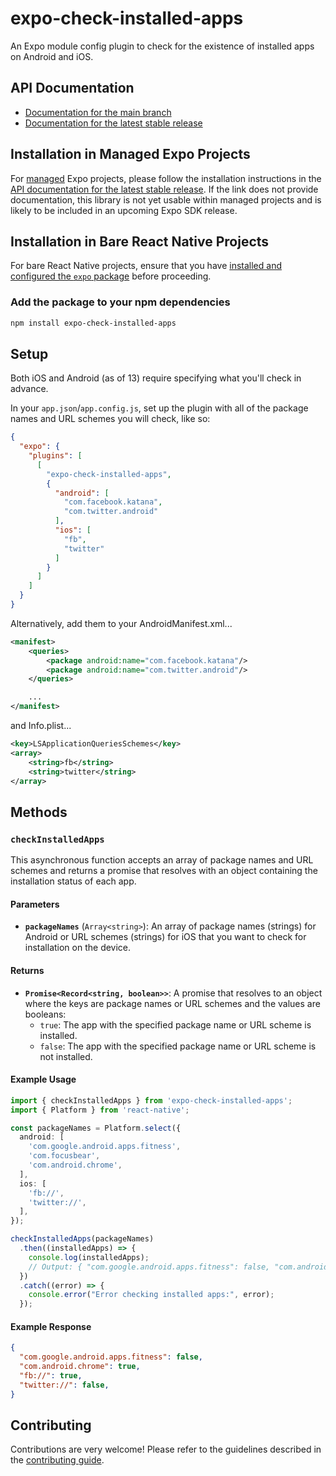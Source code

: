 # expo-check-installed-apps

An Expo module config plugin to check for the existence of installed apps on Android and iOS.

## API Documentation

- [Documentation for the main branch](https://github.com/expo/expo/blob/main/docs/pages/versions/unversioned/sdk/android-check-installed-apps.md)
- [Documentation for the latest stable release](https://docs.expo.dev/versions/latest/sdk/android-check-installed-apps/)

## Installation in Managed Expo Projects

For [managed](https://docs.expo.dev/archive/managed-vs-bare/) Expo projects, please follow the installation instructions in the [API documentation for the latest stable release](#api-documentation). If the link does not provide documentation, this library is not yet usable within managed projects and is likely to be included in an upcoming Expo SDK release.

## Installation in Bare React Native Projects

For bare React Native projects, ensure that you have [installed and configured the `expo` package](https://docs.expo.dev/bare/installing-expo-modules/) before proceeding.

### Add the package to your npm dependencies

```bash
npm install expo-check-installed-apps
```

## Setup

Both iOS and Android (as of 13) require specifying what you'll check in advance.

In your `app.json`/`app.config.js`, set up the plugin with all of the package names and URL schemes you will check, like so:

```json
{
  "expo": {
    "plugins": [
      [
        "expo-check-installed-apps",
        {
          "android": [
            "com.facebook.katana",
            "com.twitter.android"
          ],
          "ios": [
            "fb",
            "twitter"
          ]
        }
      ]
    ]
  }
}
```

Alternatively, add them to your AndroidManifest.xml...

```xml
<manifest>
    <queries>
        <package android:name="com.facebook.katana"/>
        <package android:name="com.twitter.android"/>
    </queries>

    ...
</manifest>
```

 and Info.plist...

```xml
<key>LSApplicationQueriesSchemes</key>
<array>
    <string>fb</string>
    <string>twitter</string>
</array>
```

## Methods

### `checkInstalledApps`

This asynchronous function accepts an array of package names and URL schemes and returns a promise that resolves with an object containing the installation status of each app.

#### Parameters

- **`packageNames`** (`Array<string>`): An array of package names (strings) for Android or URL schemes (strings) for iOS that you want to check for installation on the device.

#### Returns

- **`Promise<Record<string, boolean>>`**: A promise that resolves to an object where the keys are package names or URL schemes and the values are booleans:
  - `true`: The app with the specified package name or URL scheme is installed.
  - `false`: The app with the specified package name or URL scheme is not installed.

#### Example Usage

```typescript
import { checkInstalledApps } from 'expo-check-installed-apps';
import { Platform } from 'react-native';

const packageNames = Platform.select({
  android: [
    'com.google.android.apps.fitness',
    'com.focusbear',
    'com.android.chrome',
  ],
  ios: [
    'fb://',
    'twitter://',
  ],
});

checkInstalledApps(packageNames)
  .then((installedApps) => {
    console.log(installedApps);
    // Output: { "com.google.android.apps.fitness": false, "com.android.chrome": true, "fb://": true, ... }
  })
  .catch((error) => {
    console.error("Error checking installed apps:", error);
  });
```

#### Example Response

```json
{
  "com.google.android.apps.fitness": false,
  "com.android.chrome": true,
  "fb://": true,
  "twitter://": false,
}
```

## Contributing

Contributions are very welcome! Please refer to the guidelines described in the [contributing guide](https://github.com/expo/expo#contributing).
